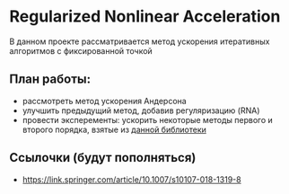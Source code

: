 # Regularized Nonlinear Acceleration

В данном проекте рассматривается метод ускорения итеративных алгоритмов с фиксированной точкой

## План работы:

- рассмотреть метод ускорения Андерсона
- улучшить предыдущий метод, добавив регуляризацию (RNA)
- провести эксперементы: ускорить некоторые методы первого и второго порядка, взятые из [данной библиотеки](https://github.com/amkatrutsa/liboptpy)

## Ссылочки (будут пополняться)

- https://link.springer.com/article/10.1007/s10107-018-1319-8
